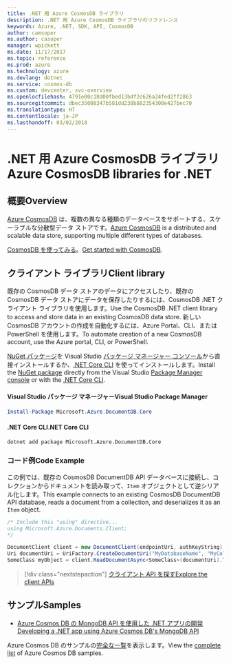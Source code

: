 ```yaml
---
title: .NET 用 Azure CosmosDB ライブラリ
description: .NET 用 Azure CosmosDB ライブラリのリファレンス
keywords: Azure, .NET, SDK, API, CosmosDB
author: camsoper
ms.author: casoper
manager: wpickett
ms.date: 11/17/2017
ms.topic: reference
ms.prod: azure
ms.technology: azure
ms.devlang: dotnet
ms.service: cosmos-db
ms.custom: devcenter, svc-overview
ms.openlocfilehash: 4791e00c18d00fbed13bdf2c626a24fed2ff2863
ms.sourcegitcommit: dbec35008347b581dd238b882354300e427bec70
ms.translationtype: HT
ms.contentlocale: ja-JP
ms.lasthandoff: 03/02/2018
---
```

# <a name="azure-cosmosdb-libraries-for-net"></a><span data-ttu-id="b9bfe-104">.NET 用 Azure CosmosDB ライブラリ</span><span class="sxs-lookup"><span data-stu-id="b9bfe-104">Azure CosmosDB libraries for .NET</span></span>

## <a name="overview"></a><span data-ttu-id="b9bfe-105">概要</span><span class="sxs-lookup"><span data-stu-id="b9bfe-105">Overview</span></span>

<span data-ttu-id="b9bfe-106">[Azure CosmosDB](https://docs.microsoft.com/azure/cosmos-db/introduction) は、複数の異なる種類のデータベースをサポートする、スケーラブルな分散型データ ストアです。</span><span class="sxs-lookup"><span data-stu-id="b9bfe-106">[Azure CosmosDB](https://docs.microsoft.com/azure/cosmos-db/introduction) is a distributed and scalable data store, supporting multiple different types of databases.</span></span>

<span data-ttu-id="b9bfe-107">[CosmosDB を使ってみる](https://docs.microsoft.com/azure/cosmos-db/create-documentdb-dotnet)。</span><span class="sxs-lookup"><span data-stu-id="b9bfe-107">[Get started with CosmosDB](https://docs.microsoft.com/azure/cosmos-db/create-documentdb-dotnet).</span></span>

## <a name="client-library"></a><span data-ttu-id="b9bfe-108">クライアント ライブラリ</span><span class="sxs-lookup"><span data-stu-id="b9bfe-108">Client library</span></span>

<span data-ttu-id="b9bfe-109">既存の CosmosDB データ ストアのデータにアクセスしたり、既存の CosmosDB データ ストアにデータを保存したりするには、CosmosDB .NET クライアント ライブラリを使用します。</span><span class="sxs-lookup"><span data-stu-id="b9bfe-109">Use the CosmosDB .NET client library to access and store data in an existing CosmosDB data store.</span></span>  <span data-ttu-id="b9bfe-110">新しい CosmosDB アカウントの作成を自動化するには、Azure Portal、CLI、または PowerShell を使用します。</span><span class="sxs-lookup"><span data-stu-id="b9bfe-110">To automate creation of a new CosmosDB account, use the Azure portal, CLI, or PowerShell.</span></span>

<span data-ttu-id="b9bfe-111">[NuGet パッケージ](https://www.nuget.org/packages/Microsoft.Azure.DocumentDB.Core)を Visual Studio [パッケージ マネージャー コンソール][PackageManager]から直接インストールするか、[.NET Core CLI][DotNetCLI] を使ってインストールします。</span><span class="sxs-lookup"><span data-stu-id="b9bfe-111">Install the [NuGet package](https://www.nuget.org/packages/Microsoft.Azure.DocumentDB.Core) directly from the Visual Studio [Package Manager console][PackageManager] or with the [.NET Core CLI][DotNetCLI].</span></span>

#### <a name="visual-studio-package-manager"></a><span data-ttu-id="b9bfe-112">Visual Studio パッケージ マネージャー</span><span class="sxs-lookup"><span data-stu-id="b9bfe-112">Visual Studio Package Manager</span></span>

```powershell
Install-Package Microsoft.Azure.DocumentDB.Core
```

#### <a name="net-core-cli"></a><span data-ttu-id="b9bfe-113">.NET Core CLI</span><span class="sxs-lookup"><span data-stu-id="b9bfe-113">.NET Core CLI</span></span>

```bash
dotnet add package Microsoft.Azure.DocumentDB.Core
```

### <a name="code-example"></a><span data-ttu-id="b9bfe-114">コード例</span><span class="sxs-lookup"><span data-stu-id="b9bfe-114">Code Example</span></span>

<span data-ttu-id="b9bfe-115">この例では、既存の CosmosDB DocumentDB API データベースに接続し、コレクションからドキュメントを読み取って、`Item` オブジェクトとして逆シリアル化します。</span><span class="sxs-lookup"><span data-stu-id="b9bfe-115">This example connects to an existing CosmosDB DocumentDB API database, reads a document from a collection, and deserializes it as an `Item` object.</span></span>   

```csharp
/* Include this "using" directive...
using Microsoft.Azure.Documents.Client;
*/

DocumentClient client = new DocumentClient(endpointUri, authKeyString);
Uri documentUri = UriFactory.CreateDocumentUri("MyDatabaseName", "MyCollectionName", "DocumentId");
SomeClass myObject = client.ReadDocumentAsync<SomeClass>(documentUri).ToString()).Result;
```

> [!div class="nextstepaction"]
> [<span data-ttu-id="b9bfe-116">クライアント API を探す</span><span class="sxs-lookup"><span data-stu-id="b9bfe-116">Explore the client APIs</span></span>](/dotnet/api/overview/azure/cosmosdb/client)

## <a name="samples"></a><span data-ttu-id="b9bfe-117">サンプル</span><span class="sxs-lookup"><span data-stu-id="b9bfe-117">Samples</span></span>

* [<span data-ttu-id="b9bfe-118">Azure Cosmos DB の MongoDB API を使用した .NET アプリの開発</span><span class="sxs-lookup"><span data-stu-id="b9bfe-118">Developing a .NET app using Azure Cosmos DB's MongoDB API</span></span>](https://azure.microsoft.com/resources/samples/azure-cosmos-db-mongodb-dotnet-getting-started/)

<span data-ttu-id="b9bfe-119">Azure Cosmos DB のサンプルの[完全な一覧](https://azure.microsoft.com/resources/samples/?platform=dotnet&term=cosmosdb)を表示します。</span><span class="sxs-lookup"><span data-stu-id="b9bfe-119">View the [complete list](https://azure.microsoft.com/resources/samples/?platform=dotnet&term=cosmosdb) of Azure Cosmos DB samples.</span></span>

[PackageManager]: https://docs.microsoft.com/nuget/tools/package-manager-console
[DotNetCLI]: https://docs.microsoft.com/dotnet/core/tools/dotnet-add-package
